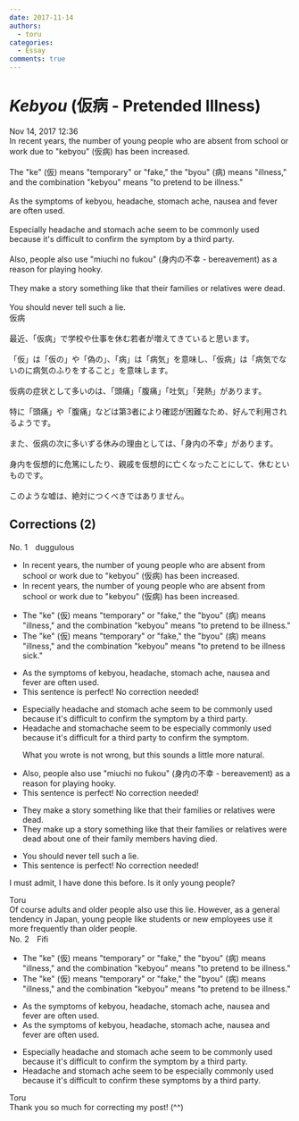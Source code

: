 ```yaml
---
date: 2017-11-14
authors:
  - toru
categories:
  - Essay
comments: true
---
```


# <strong><em>Kebyou</strong></em> (仮病 - Pretended Illness)
<div class="date">Nov 14, 2017 12:36</div>
<div id="post"><div id="body_show_ori">
In recent years, the number of young people who are absent from school or work due to "kebyou" (仮病) has been increased.<br/><br/>The "ke" (仮) means "temporary" or "fake," the "byou" (病) means "illness," and the combination "kebyou" means "to pretend to be illness."<br/><br/>As the symptoms of kebyou, headache, stomach ache, nausea and fever are often used.<br/><br/>Especially headache and stomach ache seem to be commonly used because it's difficult to confirm the symptom by a third party.<br/><br/>Also, people also use "miuchi no fukou" (身内の不幸 - bereavement) as a reason for playing hooky.<br/><br/>They make a story something like that their families or relatives were dead.<br/><br/>You should never tell such a lie.
</div></div>

<!-- more -->

<div id="post_ja"><div id="body_show_mo">
仮病<br/><br/>最近、「仮病」で学校や仕事を休む若者が増えてきていると思います。<br/><br/>「仮」は「仮の」や「偽の」、「病」は「病気」を意味し、「仮病」は「病気でないのに病気のふりをすること」を意味します。<br/><br/>仮病の症状として多いのは、「頭痛」「腹痛」「吐気」「発熱」があります。<br/><br/>特に「頭痛」や「腹痛」などは第3者により確認が困難なため、好んで利用されるようです。<br/><br/>また、仮病の次に多いずる休みの理由としては、「身内の不幸」があります。<br/><br/>身内を仮想的に危篤にしたり、親戚を仮想的に亡くなったことにして、休むといものです。<br/><br/>このような嘘は、絶対につくべきではありません。
</div></div>

## Corrections (2)
<div id="block"><div class="first_name"> No. 1　<span class="just_name">duggulous</span></div><div id="block2">
<ul class="correction_field">
<li class="incorrect">In recent years, the number of young people who are absent from school or work due to "kebyou" (仮病) has been increased.</li>
<li class="corrected correct">
In recent years, the number of young people who are absent from school or work due to "kebyou" (仮病) has <span class="sline"><span class="f_red">been</span></span> increased.
</li>
</ul>
<ul class="correction_field">
<li class="incorrect">The "ke" (仮) means "temporary" or "fake," the "byou" (病) means "illness," and the combination "kebyou" means "to pretend to be illness."</li>
<li class="corrected correct">
The "ke" (仮) means "temporary" or "fake," the "byou" (病) means "illness," and the combination "kebyou" means "to pretend to be <span class="sline"><span class="f_red">illness</span></span> <span class="f_blue">sick</span>."
</li>
</ul>
<ul class="correction_field">
<li class="incorrect">As the symptoms of kebyou, headache, stomach ache, nausea and fever are often used.</li>
<li class="corrected perfect">This sentence is perfect! No correction needed!</li>
</ul>
<ul class="correction_field">
<li class="incorrect">Especially headache and stomach ache seem to be commonly used because it's difficult to confirm the symptom by a third party.</li>
<li class="corrected correct">
Headache and stomachache seem to be especially commonly used because it's difficult for a third party to confirm the symptom. 
<p class="correction_comment">What you wrote is not wrong, but this sounds a little more natural.</p>
</li>
</ul>
<ul class="correction_field">
<li class="incorrect">Also, people also use "miuchi no fukou" (身内の不幸 - bereavement) as a reason for playing hooky.</li>
<li class="corrected perfect">This sentence is perfect! No correction needed!</li>
</ul>
<ul class="correction_field">
<li class="incorrect">They make a story something like that their families or relatives were dead.</li>
<li class="corrected correct">
They make <span class="f_blue">up</span> a story <span class="sline"><span class="f_red">something like that their families or relatives were dead</span></span> <span class="f_blue">about one of their family members having died</span>.
</li>
</ul>
<ul class="correction_field">
<li class="incorrect">You should never tell such a lie.</li>
<li class="corrected perfect">This sentence is perfect! No correction needed!</li>
</ul>
<p class="comment_small">
 I must admit, I have done this before.  Is it only young people?
</p>

</div><div class="name"><span class="just_name">Toru</span><br>
Of course adults and older people also use this lie. However, as a general tendency in Japan, young people like students or new employees use it more frequently than older people.
</div>
</div>
<div id="block"><div class="first_name"> No. 2　<span class="just_name">Fifi</span></div><div id="block2">
<ul class="correction_field">
<li class="incorrect">The "ke" (仮) means "temporary" or "fake," the "byou" (病) means "illness," and the combination "kebyou" means "to pretend to be illness."</li>
<li class="corrected correct">
The "ke" (仮) means "temporary" or "fake," the "byou" (病) means "illness," and the combination "kebyou" means "to pretend to be ill<span class="f_red"><span class="sline">ness</span></span>."
</li>
</ul>
<ul class="correction_field">
<li class="incorrect">As the symptoms of kebyou, headache, stomach ache, nausea and fever are often used.</li>
<li class="corrected correct">
As <span class="sline"><span class="f_blue">the </span></span>symptoms of kebyou, headache, stomach ache, nausea and fever are often used.
</li>
</ul>
<ul class="correction_field">
<li class="incorrect">Especially headache and stomach ache seem to be commonly used because it's difficult to confirm the symptom by a third party.</li>
<li class="corrected correct">
Headache and stomach ache seem to be <span class="f_red">especially </span>common<span class="f_red"><span class="sline">ly used</span></span> because it's difficult to confirm <span class="f_red">these symptoms</span> by a third party.
</li>
</ul>
</div><div class="name"><span class="just_name">Toru</span><br>
Thank you so much for correcting my post! (^^)
</div>
</div>
